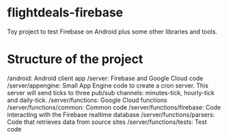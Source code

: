 # flightdeals-firebase
Toy project to test Firebase on Android plus some other libraries and tools.

# Structure of the project
/android: Android client app
/server: Firebase and Google Cloud code
/server/appengine: Small App Engine code to create a cron server. This server will send ticks to three pub/sub channels: minutes-tick, hourly-tick and daily-tick.
/server/functions: Google Cloud functions
/server/functions/common: Common code
/server/functions/firebase: Code interacting with the Firebase realtime database
/server/functions/parsers: Code that retrieves data from source sites
/server/functions/tests: Test code


